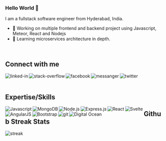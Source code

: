 ### Hello World 👋
I am a fullstack software engineer from Hyderabad, India.
- 🔭 Working on multiple frontend and backend project using Javascript, Meteor, React and Nodejs
- 🌱 Learning microservices architecture in depth.
<br>





## Connect with me

[<img align="left" alt="linked-in" src="https://img.shields.io/badge/linkedin-%230077B5.svg?&style=for-the-badge&logo=linkedin&logoColor=white" />](https://www.linkedin.com/in/akm85/)
[<img align="left" alt="stack-overflow" src="https://img.shields.io/badge/stack%20overflow-FE7A16?logo=stack-overflow&logoColor=white&style=for-the-badge" />](https://stackoverflow.com/users/1892726/abhishek-maurya)
[<img align="left" alt="facebook" src="https://img.shields.io/badge/facebook-%231877F2.svg?&style=for-the-badge&logo=facebook&logoColor=white" />](https://www.facebook.com/abhishek.k.maurya)
[<img align="left" alt="messanger" src="https://img.shields.io/badge/Messenger-00B2FF?style=for-the-badge&logo=messenger&logoColor=white">](https://www.messenger.com/t/abhishek.k.maurya) 
[<img align="left" alt="twitter" src="https://img.shields.io/badge/twitter-%231DA1F2.svg?&style=for-the-badge&logo=twitter&logoColor=white" />](https://twitter.com/xpressabhi)
<br>
<br>



## Expertise/Skills

<img align="left" alt="Javascript" src="https://img.shields.io/badge/JavaScript-F7DF1E?style=for-the-badge&logo=javascript&logoColor=black" />
<img align="left" alt="MongoDB" src="https://img.shields.io/badge/MongoDB-4EA94B?style=for-the-badge&logo=mongodb&logoColor=white" />
<img align="left" alt="Node.js" src="https://img.shields.io/badge/Node.js-339933?style=for-the-badge&logo=nodedotjs&logoColor=white" />
<img align="left" alt="Express.js" src="https://img.shields.io/badge/Express.js-000000?style=for-the-badge&logo=express&logoColor=white" />
<img align="left" alt="React" src="https://img.shields.io/badge/React-20232A?style=for-the-badge&logo=react&logoColor=61DAFB" />
<img align="left" alt="Svelte" src="https://img.shields.io/badge/Svelte-4A4A55?style=for-the-badge&logo=svelte&logoColor=FF3E00" />
<img align="left" alt="AngularJS" src="https://img.shields.io/badge/AngularJS-E23237?style=for-the-badge&logo=angularjs&logoColor=white" />
<img align="left" alt="Bootstrap" src="https://img.shields.io/badge/Bootstrap-563D7C?style=for-the-badge&logo=bootstrap&logoColor=white" />
<img align="left" alt="git" src="https://img.shields.io/badge/Git-F05032?style=for-the-badge&logo=git&logoColor=white" />
<img align="left" alt="Digital Ocean" src="https://img.shields.io/badge/Digital_Ocean-0080FF?style=for-the-badge&logo=DigitalOcean&logoColor=white" />




## Github Streak Stats

<img align="left" alt="streak" src="http://github-readme-streak-stats.herokuapp.com?user=xpressabhi&theme=dark" />         
